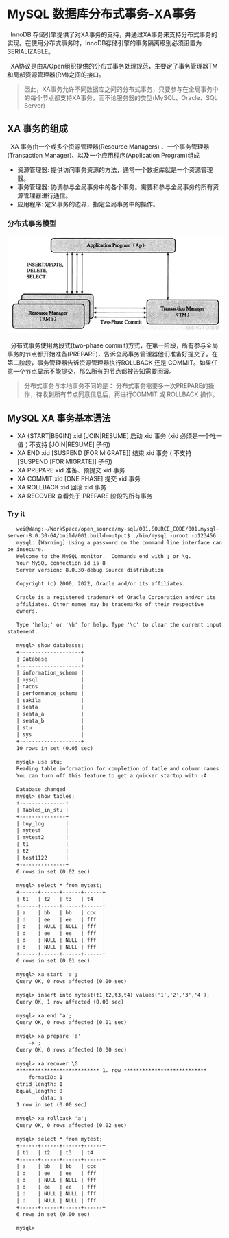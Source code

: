 # MySQL 数据库分布式事务-XA事务
&nbsp;&nbsp;InnoDB 存储引擎提供了对XA事务的支持，并通过XA事务来支持分布式事务的实现。在使用分布式事务时，InnoDB存储引擎的事务隔离级别必须设置为SERIALIZABLE。

&nbsp;&nbsp;XA协议是由X/Open组织提供的分布式事务处理规范，主要定了事务管理器TM和局部资源管理器(RM)之间的接口。
> 因此，XA事务允许不同数据库之间的分布式事务，只要参与在全局事务中的每个节点都支持XA事务，而不论服务器的类型(MySQL、Oracle、SQL Server)

## XA 事务的组成
&nbsp;&nbsp;XA 事务由一个或多个资源管理器(Resource Managers) 、一个事务管理器(Transaction Manager)、以及一个应用程序(Application Program)组成
- 资源管理器: 提供访问事务资源的方法，通常一个数据库就是一个资源管理器。
- 事务管理器: 协调参与全局事务中的各个事务。需要和参与全局事务的所有资源管理器进行通信。
- 应用程序: 定义事务的边界，指定全局事务中的操作。

### 分布式事务模型
<img src="./pics/21194418_63021a92d009b71709.webp">

&nbsp;&nbsp;分布式事务使用两段式(two-phase commit)方式，在第一阶段，所有参与全局事务的节点都开始准备(PREPARE)，告诉全局事务管理器他们准备好提交了。在第二阶段，事务管理器告诉资源管理器执行ROLLBACK 还是 COMMIT。如果任意一个节点显示不能提交，那么所有的节点都被告知需要回滚。
> 分布式事务与本地事务不同的是： 分布式事务需要多一次PREPARE的操作，待收到所有节点同意信息后，再进行COMMIT 或 ROLLBACK 操作。

## MySQL XA 事务基本语法
- XA {START|BEGIN} xid [JOIN|RESUME] 启动 xid 事务 (xid 必须是一个唯一值；不支持 [JOIN|RESUME] 子句)
- XA END xid [SUSPEND [FOR MIGRATE]] 结束 xid 事务 ( 不支持 [SUSPEND [FOR MIGRATE]] 子句)
- XA PREPARE xid 准备、预提交 xid 事务
- XA COMMIT xid [ONE PHASE] 提交 xid 事务
- XA ROLLBACK xid 回滚 xid 事务
- XA RECOVER 查看处于 PREPARE 阶段的所有事务

### Try it
```log
   wei@Wang:~/WorkSpace/open_source/my-sql/001.SOURCE_CODE/001.mysql-server-8.0.30-GA/build/001.build-output$ ./bin/mysql -uroot -p123456
   mysql: [Warning] Using a password on the command line interface can be insecure.
   Welcome to the MySQL monitor.  Commands end with ; or \g.
   Your MySQL connection id is 8
   Server version: 8.0.30-debug Source distribution
   
   Copyright (c) 2000, 2022, Oracle and/or its affiliates.
   
   Oracle is a registered trademark of Oracle Corporation and/or its
   affiliates. Other names may be trademarks of their respective
   owners.
   
   Type 'help;' or '\h' for help. Type '\c' to clear the current input statement.
   
   mysql> show databases;
   +--------------------+
   | Database           |
   +--------------------+
   | information_schema |
   | mysql              |
   | nacos              |
   | performance_schema |
   | sakila             |
   | seata              |
   | seata_a            |
   | seata_b            |
   | stu                |
   | sys                |
   +--------------------+
   10 rows in set (0.05 sec)
   
   mysql> use stu;
   Reading table information for completion of table and column names
   You can turn off this feature to get a quicker startup with -A
   
   Database changed
   mysql> show tables;
   +---------------+
   | Tables_in_stu |
   +---------------+
   | buy_log       |
   | mytest        |
   | mytest2       |
   | t1            |
   | t2            |
   | test1122      |
   +---------------+
   6 rows in set (0.02 sec)
   
   mysql> select * from mytest;
   +------+------+------+------+
   | t1   | t2   | t3   | t4   |
   +------+------+------+------+
   | a    | bb   | bb   | ccc  |
   | d    | ee   | ee   | fff  |
   | d    | NULL | NULL | fff  |
   | d    | ee   | ee   | fff  |
   | d    | NULL | NULL | fff  |
   | d    | NULL | NULL | fff  |
   +------+------+------+------+
   6 rows in set (0.01 sec)
   
   mysql> xa start 'a';
   Query OK, 0 rows affected (0.00 sec)
   
   mysql> insert into mytest(t1,t2,t3,t4) values('1','2','3','4');
   Query OK, 1 row affected (0.00 sec)
   
   mysql> xa end 'a';
   Query OK, 0 rows affected (0.01 sec)
   
   mysql> xa prepare 'a'
       -> ;
   Query OK, 0 rows affected (0.00 sec)
   
   mysql> xa recover \G
   *************************** 1. row ***************************
       formatID: 1
   gtrid_length: 1
   bqual_length: 0
           data: a
   1 row in set (0.00 sec)
   
   mysql> xa rollback 'a';
   Query OK, 0 rows affected (0.02 sec)
   
   mysql> select * from mytest;
   +------+------+------+------+
   | t1   | t2   | t3   | t4   |
   +------+------+------+------+
   | a    | bb   | bb   | ccc  |
   | d    | ee   | ee   | fff  |
   | d    | NULL | NULL | fff  |
   | d    | ee   | ee   | fff  |
   | d    | NULL | NULL | fff  |
   | d    | NULL | NULL | fff  |
   +------+------+------+------+
   6 rows in set (0.00 sec)
   
   mysql> 
```
